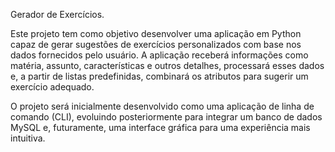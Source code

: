 Gerador de Exercícios.

Este projeto tem como objetivo desenvolver uma aplicação em Python capaz de gerar sugestões de exercícios personalizados com base nos dados fornecidos pelo usuário. A aplicação receberá informações como matéria, assunto, características e outros detalhes, processará esses dados e, a partir de listas predefinidas, combinará os atributos para sugerir um exercício adequado.

O projeto será inicialmente desenvolvido como uma aplicação de linha de comando (CLI), evoluindo posteriormente para integrar um banco de dados MySQL e, futuramente, uma interface gráfica para uma experiência mais intuitiva.

